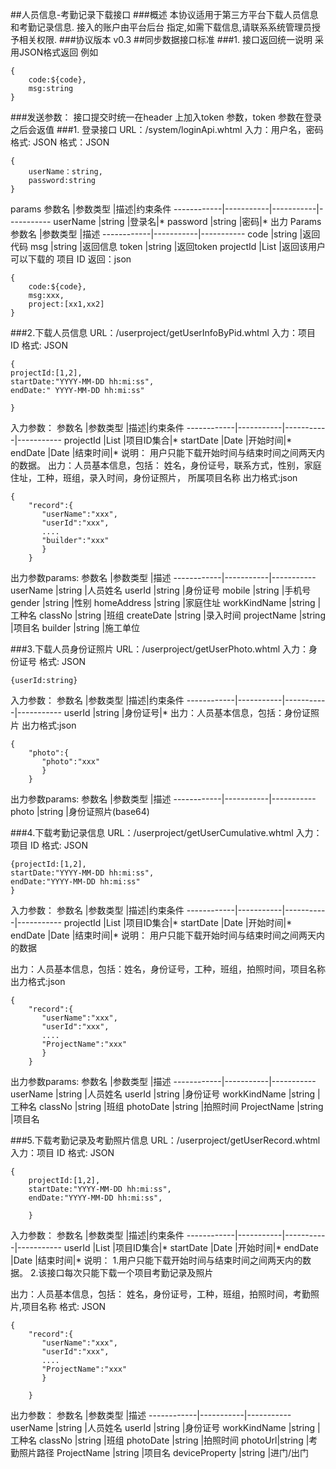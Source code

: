 ##人员信息-考勤记录下载接口
###概述
本协议适用于第三方平台下载人员信息和考勤记录信息. 接入的账户由平台后台
指定,如需下载信息,请联系系统管理员授予相关权限.
###协议版本
v0.3
##同步数据接口标准
###1. 接口返回统一说明 
采用JSON格式返回
例如
```
{
	code:${code},
	msg:string
}
```
###发送参数：
接口提交时统一在header 上加入token 参数，token 参数在登录之后会返值
###1. 登录接口 
URL：/system/loginApi.whtml
入力：用户名，密码 格式: JSON
格式：JSON
```
{
	userName：string,
	password:string
}
```
params
参数名       |参数类型       |描述|约束条件
------------|-----------|-----------|-----------
userName       |string        |登录名|*
password       |string        |密码|*
出力
Params
参数名       |参数类型       |描述
------------|-----------|-----------
code       |string        |返回代码
msg       |string        |返回信息
token       |string        |返回token
projectId     |List<long>  |返回该用户可以下载的 项目 ID
返回：json
```
{
	code:${code},
	msg:xxx,
	project:[xx1,xx2]
}
```
###2.下载人员信息
URL：/userproject/getUserInfoByPid.whtml
入力：项目 ID 
格式: JSON
```
{
projectId:[1,2],
startDate:"YYYY-MM-DD hh:mi:ss", 
endDate:" YYYY-MM-DD hh:mi:ss"

}
```
入力参数：
参数名       |参数类型       |描述|约束条件
------------|-----------|-----------|-----------
projectId       |List<Long>        |项目ID集合|*
startDate       |Date     |开始时间|*
endDate       |Date       |结束时间|*
说明： 用户只能下载开始时间与结束时间之间两天内的数据。
出力：人员基本信息，包括：
				姓名，身份证号，联系方式，性别，家庭住址，工种，班组，录入时间，身份证照片， 所属项目名称
出力格式:json
```
{
	"record":{
	   "userName":"xxx",
	   "userId":"xxx",
	   ....
	   "builder":"xxx"
	   }
	}
```
出力参数params:
参数名       |参数类型       |描述
------------|-----------|-----------
userName       |string        |人员姓名
userId       |string        |身份证号
mobile       |string        |手机号
gender       |string        |性别
homeAddress       |string        |家庭住址
workKindName       |string        |工种名
classNo       |string        |班组
createDate       |string        |录入时间
projectName       |string        |项目名
builder       |string        |施工单位

###3.下载人员身份证照片
URL：/userproject/getUserPhoto.whtml
入力：身份证号
格式: JSON
```
{userId:string}
```
入力参数：
参数名       |参数类型       |描述|约束条件
------------|-----------|-----------|-----------
userId       |string        |身份证号|*
出力：人员基本信息，包括：身份证照片
出力格式:json
```
{
	"photo":{
	   "photo":"xxx"
	   }
	}
```
出力参数params:
参数名       |参数类型       |描述
------------|-----------|-----------
photo       |string        |身份证照片(base64)


###4.下载考勤记录信息 
URL：/userproject/getUserCumulative.whtml
入力：项目 ID 
格式: JSON
```
{projectId:[1,2],
startDate:"YYYY-MM-DD hh:mi:ss",
endDate:"YYYY-MM-DD hh:mi:ss"
}
```
入力参数：
参数名       |参数类型       |描述|约束条件
------------|-----------|-----------|-----------
projectId       |List<Long>    |项目ID集合|*
startDate       |Date   |开始时间|*
endDate       |Date     |结束时间|*
说明： 用户只能下载开始时间与结束时间之间两天内的数据

出力：人员基本信息，包括：姓名，身份证号，工种，班组，拍照时间，项目名称 
出力格式:json
```
{
	"record":{
	   "userName":"xxx",
	   "userId":"xxx",
	   ....
	   "ProjectName":"xxx"
	   }
	}
```
出力参数params:
参数名       |参数类型       |描述
------------|-----------|-----------
userName       |string        |人员姓名
userId       |string        |身份证号
workKindName       |string        |工种名
classNo       |string        |班组
photoDate       |string        |拍照时间
ProjectName       |string        |项目名


###5.下载考勤记录及考勤照片信息 
URL：/userproject/getUserRecord.whtml 
入力：项目 ID 
格式: JSON 
```
{
	projectId:[1,2],
	startDate:"YYYY-MM-DD hh:mi:ss",
	endDate:"YYYY-MM-DD hh:mi:ss",

	}
```
入力参数：
参数名       |参数类型       |描述|约束条件
------------|-----------|-----------|-----------
userId       |List<Long>    |项目ID集合|*
startDate       |Date   |开始时间|*
endDate       |Date     |结束时间|*
说明：
 1.用户只能下载开始时间与结束时间之间两天内的数据。
 2.该接口每次只能下载一个项目考勤记录及照片
 
出力：人员基本信息，包括：
 姓名，身份证号，工种，班组，拍照时间，考勤照片,项目名称 
格式: JSON 
```
{
	"record":{
	   "userName":"xxx",
	   "userId":"xxx",
	   ....
	   "ProjectName":"xxx"
	   }

	}
```
出力参数：
参数名       |参数类型       |描述
------------|-----------|-----------
userName       |string        |人员姓名
userId       |string        |身份证号
workKindName       |string        |工种名
classNo       |string        |班组
photoDate       |string        |拍照时间
photoUrl|string |考勤照片路径 
ProjectName       |string        |项目名
deviceProperty       |string        |进门/出门
